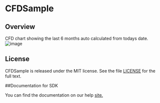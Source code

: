 CFDSample
=========================

## Overview
CFD chart showing the last 6 months auto calculated from todays date.
![image](https://user-images.githubusercontent.com/11684391/183958512-7e7523d3-964c-4ce1-bcd0-6a8cda4ef3be.png)



## License

CFDSample is released under the MIT license.  See the file [LICENSE](./LICENSE) for the full text.

##Documentation for SDK

You can find the documentation on our help [site.](https://help.rallydev.com/apps/2.1/doc/)
